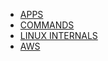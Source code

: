 
- [APPS](./APPS/index.md)
- [COMMANDS](./COMMANDS/index.md)
- [LINUX INTERNALS](./LINUX_INTERNALS/index.md)
- [AWS](./AWS/index.md)
